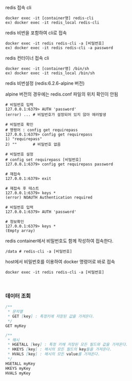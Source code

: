 redis 접속 cli

```vim
docker exec -it [container명] redis-cli
ex) docker exec -it redis_local redis-cli
```

redis 비번을 포함하여 cli로 접속

```vim
docker exec -it redis redis-cli -a [비밀번호]
ex) docker exec -it redis redis-cli -a password
```

redis 컨터이너 접속 cli

```vim
docker exec -it [container명] /bin/sh
ex) docker exec -it redis_local /bin/sh
```

redis 비번설정 (redis:6.2.6-alpine 버전)

alpine 버전의 경우에는 redis.conf 파일의 위치 확인이 안됨

```
# 비밀번호 입력
127.0.0.1:6379> AUTH 'password'
(error) ... # 비밀번호가 설정되어 있지 않아 에러발생

# 비밀번호 확인
# 명령어 : config get requirepass
127.0.0.1:6379> config get requirepass
1) "requirepass"
2) ""       # 비밀번호 없음

# 비밀번호 설정
# config set requirepass [비밀번호]
127.0.0.1:6379> config get requirepass password

# 재접속
127.0.0.1:6379> exit

# 재접속 후 테스트
127.0.0.1:6379> keys *
(error) NOAUTH Authentication required

# 비밀번호 입력
127.0.0.1:6379> AUTH 'password'

# 정보확인
127.0.0.1:6379> keys *
(Empty array)
```

redis container에서 비밀번호도 함께 작성하여 접속한다.
```
/data # redis-cli -a [비밀번호]
```

host에서 비밀번호를 이용하여 docker 명령어로 바로 접속
```
docker exec -it redis redis-cli -a [비밀번호]
```

<br>

### 데이터 조회


```java
/**
 * 문자열 
 * GET [key] : 특정키에 저장된 값을 가져온다.
 */ 
GET myKey

/**
 * 해시
 * HGETALL [key] : 특정 키에 저장된 모든 필드와 값을 가져온다.
 * HKEYS [key] : 해시의 모든 필드의 key들을 가져온다.
 * HVALS [key] : 해시의 모든 value를 가져온다.
 */ 
HGETALL myKey
HKEYS myKey
HVALS myKey
```



